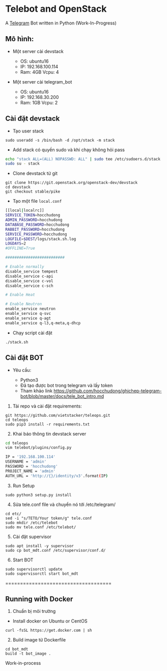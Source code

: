 # Telebot and OpenStack 

A [Telegram](https://telegram.org/) Bot written in Python (Work-In-Progress)

## Mô hình:

- Một server cài devstack
    
    + OS: ubuntu16
    + IP: 192.168.100.114
    + Ram: 4GB Vcpu: 4 

- Một server cài telegram_bot

    + OS: ubuntu16
    + IP: 192.168.30.200
    + Ram: 1GB Vcpu: 2

## Cài đặt devstack 

- Tạo user stack 

`sudo useradd -s /bin/bash -d /opt/stack -m stack`

- Add stack có quyền sudo và khi chạy không hỏi pass

```sh
echo "stack ALL=(ALL) NOPASSWD: ALL" | sudo tee /etc/sudoers.d/stack
sudo su - stack
```

- Clone devstack từ git 

```
git clone https://git.openstack.org/openstack-dev/devstack
cd devstack
git checkout stable/pike
```
- Tạo một file `local.conf`

```sh
[[local|localrc]]
SERVICE_TOKEN=hocchudong
ADMIN_PASSWORD=hocchudong
DATABASE_PASSWORD=hocchudong
RABBIT_PASSWORD=hocchudong
SERVICE_PASSWORD=hocchudong
LOGFILE=$DEST/logs/stack.sh.log
LOGDAYS=2
#OFFLINE=True

##########################

# Enable normally
disable_service tempest
disable_service c-api
disable_service c-vol
disable_service c-sch

# Enable Heat

# Enable Neutron
enable_service neutron
enable_service q-svc
enable_service q-agt
enable_service q-l3,q-meta,q-dhcp
```

- Chạy script cài đặt 

`./stack.sh`

## Cài đặt BOT

- Yêu cầu: 

    + Python3
    + Đã tạo được bot trong telegram và lấy token 
    + Tham khảo link https://github.com/hocchudong/ghichep-telegram-bot/blob/master/docs/tele_bot_intro.md

1. Tải repo và cài đặt requirements:

```
git https://github.com/vietstacker/teleops.git
cd teleops
sudo pip3 install -r requirements.txt
```
2. Khai báo thông tin devstack server 

```sh
cd teleops
vim telebot/plugins/config.py

IP = '192.168.100.114'
USERNAME = 'admin'
PASSWORD = 'hocchudong'
PROJECT_NAME = 'admin'
AUTH_URL = 'http://{}/identity/v3'.format(IP)
```

3. Run Setup

```
sudo python3 setup.py install
```

4. Sửa tele.conf file và chuyển nó tới /etc/telegram/

```
cd etc/
sed -i "s/TETO/Your token/g" tele.conf
sudo mkdir /etc/telebot
sudo mv tele.conf /etc/telebot/
```

5. Cài đặt supervisor

```
sudo apt install -y supervisor
sudo cp bot_mdt.conf /etc/supervisor/conf.d/
```

6. Start BOT

```
sudo supervisorctl update
sudo supervisorctl start bot_mdt
```

====================================

## Running with Docker

1. Chuẩn bị môi trường

- Install docker on Ubuntu or CentOS

```
curl -fsSL https://get.docker.com | sh
```

2. Build image từ Dockerfile

```
cd bot_mdt
build -t bot_image .
```

Work-in-process
